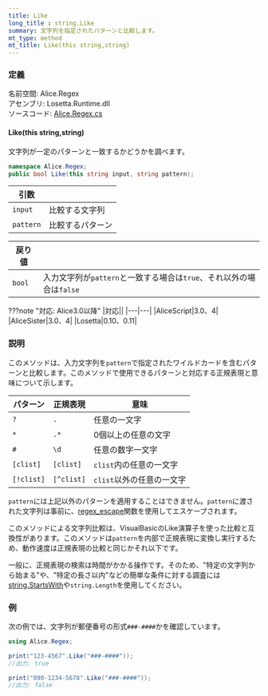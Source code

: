 ```yaml
---
title: Like
long_title : string.Like
summary: 文字列を指定されたパターンと比較します。
mt_type: method
mt_title: Like(this string,string)
---
```


### 定義
名前空間: Alice.Regex<br/>
アセンブリ: Losetta.Runtime.dll<br/>
ソースコード: [Alice.Regex.cs](https://github.com/WSOFT-Project/Losetta/blob/master/Losetta.Runtime/Alice.Regex.cs)

#### Like(this string,string)

文字列が一定のパターンと一致するかどうかを調べます。

```cs title="AliceScript"
namespace Alice.Regex;
public bool Like(this string input, string pattern);
```

|引数| |
|-|-|
|`input`|比較する文字列|
|`pattern`|比較するパターン|

|戻り値| |
|-|-|
|`bool`|入力文字列が`pattern`と一致する場合は`true`、それ以外の場合は`false`|

???note "対応: Alice3.0以降"
    |対応||
    |---|---|
    |AliceScript|3.0、4|
    |AliceSister|3.0、4|
    |Losetta|0.10、0.11|

### 説明
このメソッドは、入力文字列を`pattern`で指定されたワイルドカードを含むパターンと比較します。このメソッドで使用できるパターンと対応する正規表現と意味について示します。

パターン|正規表現|意味
---|---|---
`?`|`.`|任意の一文字
`*`|`.*`|0個以上の任意の文字
`#`|`\d`|任意の数字一文字
`[clist]`|`[clist]`|`clist`内の任意の一文字
`[!clist]`|`[^clist]`|`clist`以外の任意の一文字

`pattern`には上記以外のパターンを適用することはできません。`pattern`に渡された文字列は事前に、[regex_escape](./regex_escape.md)関数を使用してエスケープされます。

このメソッドによる文字列比較は、VisualBasicのLike演算子を使った比較と互換性があります。このメソッドは`pattern`を内部で正規表現に変換し実行するため、動作速度は正規表現の比較と同じかそれ以下です。

一般に、正規表現の検索は時間がかかる操作です。そのため、"特定の文字列から始まる"や、"特定の長さ以内"などの簡単な条件に対する調査には[string.StartsWith](../../string/startswith.md)や`string.Length`を使用してください。

### 例
次の例では、文字列が郵便番号の形式`###-####`かを確認しています。

```cs title="AliceScript"
using Alice.Regex;

print("123-4567".Like("###-####"));
//出力: true

print("090-1234-5678".Like("###-####"));
//出力: false
```

